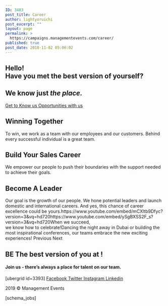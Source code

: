 ```yaml
---
ID: 3403
post_title: Career
author: lightyoruichi
post_excerpt: ""
layout: page
permalink: >
  https://campaigns.managementevents.com/career/
published: true
post_date: 2018-11-02 05:06:02
---
```

<h2>Hello! <br> Have you met the best version of yourself? </h2>		
			<h2>We know just <i>the place.</i></h2>		
			<a href="/learn" role="button">
						Get to Know  us
					</a>
			<a href="#joinus" role="button">
						Opportunities with us
					</a>
				<h2>Winning Together </h2>
	   To win, we work as a team with our employees and our customers. Behind every successful individual is a great team.
				<h2> Build Your Sales Career </h2>
	   <p>We empower our people to push their boundaries with the support needed to achieve their goals.</p>
				<h2>Become A Leader </h2>
	   Our goal is the growth of our people. We hone potential leaders and launch domestic and international careers. And yes, this chance of career excellence could be yours.​
		https://www.youtube.com/embed/mCXltb9Dfyc?version=3&#038;vq=hd720https://www.youtube.com/embed/ySgBXSS2F_s?version=3&#038;vq=hd720When we succeed, <br>we know how to celebrate!Dancing the night away in Dubai or building the most inspirational conferences, our teams embrace the new exciting experiences!		
							Previous
							Next
			<h2>BE The best version of you at ! </h2>		
			<h4>Join us - there’s always a place for talent on our team.</h4>		
		[ubergrid id=3393]		
							<a href="https://www.facebook.com/managementevents" target="_blank" rel="noopener noreferrer">
					Facebook
									</a>
							<a href="https://twitter.com/ManagementEv" target="_blank" rel="noopener noreferrer">
					Twitter
									</a>
							<a href="https://www.instagram.com/managementevents/" target="_blank" rel="noopener noreferrer">
					Instagram
									</a>
							<a href="https://www.linkedin.com/company/management-events" target="_blank" rel="noopener noreferrer">
					Linkedin
									</a>
			<p>2019 © Management Events</p>		
			<!-- Global site tag (gtag.js) - Google Analytics -->
<noscript>
<img height="1" width="1" style="display:none;" alt="" src="https://dc.ads.linkedin.com/collect/?pid=437698&fmt=gif" />
</noscript>
<!-- Facebook Pixel Code -->
<noscript><img height="1" width="1" style="display:none"
  src="https://www.facebook.com/tr?id=279583282966287&ev=PageView&noscript=1"
/></noscript>
<!-- End Facebook Pixel Code -->		
		[schema_jobs]